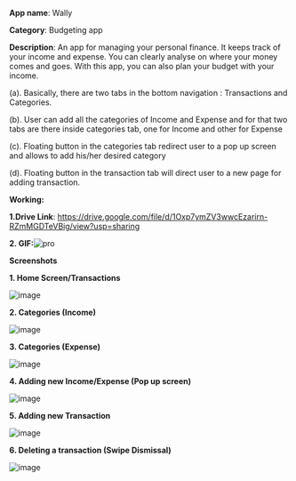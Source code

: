**App name**: Wally

**Category**: Budgeting app

**Description**:  An app for managing your personal finance. It keeps track of your income and expense. You can clearly analyse on where your money comes and goes. With this app, you can also plan your budget with your income.

(a). Basically, there are two tabs in the bottom navigation : Transactions and Categories.

(b). User can add all the categories of Income and Expense and for that two tabs are there inside categories tab, one for Income and other for Expense

(c). Floating button in the categories tab redirect user to a pop up screen and allows to add his/her desired category

(d). Floating button in the transaction tab will direct user to a new page for adding transaction.

**Working:** 

**1.Drive Link**: https://drive.google.com/file/d/1Oxp7ymZV3wwcEzarirn-RZmMGDTeVBig/view?usp=sharing

**2. GIF:**![pro](https://user-images.githubusercontent.com/72083631/168672970-0505fe8c-e0a1-4e97-8206-34805f7ac228.gif)

**Screenshots**


**1. Home Screen/Transactions**

![image](https://user-images.githubusercontent.com/72083631/168667647-f6d0c10d-9330-424f-9b20-ef205d24b424.png)

**2. Categories (Income)**

![image](https://user-images.githubusercontent.com/72083631/168668540-546f2e8b-065b-46cb-8e1a-75716930525f.png)

**3. Categories (Expense)**

![image](https://user-images.githubusercontent.com/72083631/168668612-50254761-dbe2-4eaa-97c3-388b40b432e9.png)

**4. Adding new Income/Expense (Pop up screen)**

![image](https://user-images.githubusercontent.com/72083631/168668904-d1bd7c0d-10d3-4699-869e-89825c21986c.png)

**5. Adding new Transaction**

![image](https://user-images.githubusercontent.com/72083631/168669780-a11a66dd-a9d9-470a-b2a6-9947b05aaa23.png)


**6. Deleting a transaction (Swipe Dismissal)**

![image](https://user-images.githubusercontent.com/72083631/168669854-e6810878-fc93-41ea-bb4c-3b380ba3791e.png)
